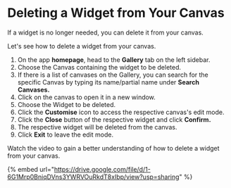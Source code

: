 # Deleting a Widget from Your Canvas

If a widget is no longer needed, you can delete it from your canvas.

Let's see how to delete a widget from your canvas.

1. On the app **homepage**, head to the **Gallery** tab on the left sidebar.
2. Choose the Canvas containing the widget to be deleted.
3. If there is a list of canvases on the Gallery, you can search for the specific Canvas by typing its name/partial name under **Search Canvases.**
4. Click on the canvas to open it in a new window.
5. Choose the Widget to be deleted.
6. Click the **Customise** icon to access the respective canvas's edit mode.
7. Click the **Close** button of the respective widget and click **Confirm.**
8. The respective widget will be deleted from the canvas.
9. Click **Exit** to leave the edit mode.

Watch the video to gain a better understanding of how to delete a widget from your canvas.

{% embed url="https://drive.google.com/file/d/1-6G1Mrp0BniqDVns3YWRVOuRkdT8xIbp/view?usp=sharing" %}

